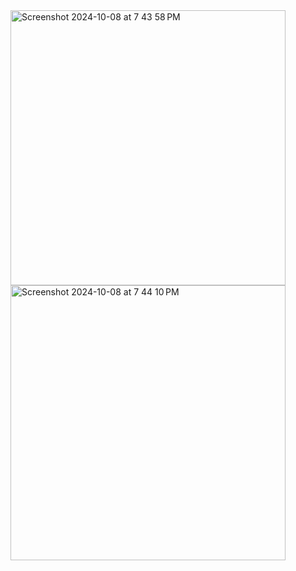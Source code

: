 <img width="440" alt="Screenshot 2024-10-08 at 7 43 58 PM" src="https://github.com/user-attachments/assets/c010e950-36fd-444b-a451-d85aa58cf04e">
<img width="440" alt="Screenshot 2024-10-08 at 7 44 10 PM" src="https://github.com/user-attachments/assets/7a79673c-6efd-453d-ae62-23c10274a39a">
